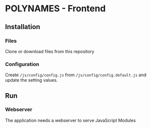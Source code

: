 # POLYNAMES - Frontend

## Installation

### Files

Clone or download files from this repository

### Configuration

Create ```/js/config/config.js``` from ```/js/config/config.default.js``` and update the setting values.

## Run

### Webserver

The application needs a webserver to serve JavaScript Modules

